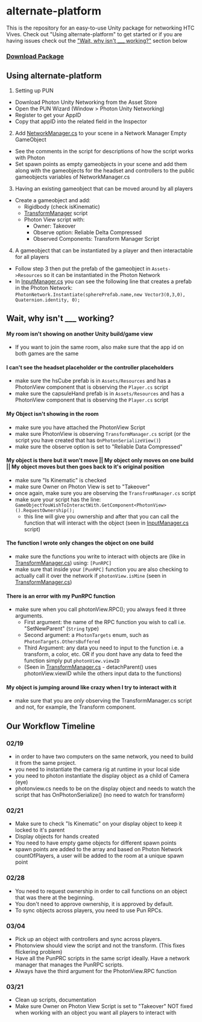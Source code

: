# alternate-platform

This is the repository for an easy-to-use Unity package for networking HTC Vives. Check out "Using alternate-platform" to get started or if you are having issues check out the ["Wait, why isn't ___ working?"](#wait-why-isnt-___-working) section below

### [Download Package](https://github.com/NYUAD-IM/alternate-platform/blob/master/AlternatePlatform1.0.unitypackage)

## Using alternate-platform
1. Setting up PUN
  * Download Photon Unity Networking from the Asset Store
  * Open the PUN Wizard (Window > Photon Unity Networking)
  * Register to get your AppID
  * Copy that appID into the related field in the Inspector
  
2. Add [NetworkManager.cs](https://github.com/NYUAD-IM/alternate-platform/blob/master/PhotonHTCVive/Assets/Scripts/NetworkManager.cs) to your scene in a Network Manager Empty GameObject
  * See the comments in the script for descriptions of how the script works with Photon 
  * Set spawn points as empty gameobjects in your scene and add them along with the gameobjects for the headset and controllers to the public gameobjects variables of NetworkManager.cs
  
3. Having an existing gameobject that can be moved around by all players

  * Create a gameobject and add:
    - Rigidbody (check isKinematic)
    - [TransformManager](https://github.com/NYUAD-IM/alternate-platform/blob/master/PhotonHTCVive/Assets/Scripts/TransformManager.cs) script
    - Photon View script with:
      * Owner: Takeover 
      * Observe option: Reliable Delta Compressed
      * Observed Components: Transform Manager Script
      
4. A gameobject that can be instantiated by a player and then interactable for all players

  * Follow step 3 then put the prefab of the gameobject in `Assets->Resources` so it can be instantiated in the Photon Network
  * In [InputManager.cs](https://github.com/NYUAD-IM/alternate-platform/blob/master/PhotonHTCVive/Assets/Scripts/InputManager.cs#L62)  you can see the following line that creates a prefab in the Photon Network:
     `PhotonNetwork.Instantiate(spherePrefab.name,new Vector3(0,3,0), Quaternion.identity, 0);`

## Wait, why isn't ___ working?

#### My room isn't showing on another Unity build/game view
- If you want to join the same room, also make sure that the app id on both games are the same

#### I can't see the headset placeholder or the controller placeholders
- make sure the hsCube prefab is in `Assets/Resources` and has a PhotonView component that is observing the `Player.cs` script
- make sure the capsuleHand prefab is in `Assets/Resources` and has a PhotonView component that is observing the `Player.cs` script

#### My Object isn't showing in the room
- make sure you have attached the PhotonView Script
- make sure PhotonView is observing `TransformManager.cs` script (or the script you have created that has `OnPhotonSerializeView()`)
- make sure the observe option is set to "Reliable Data Compressed"

#### My object is there but it won't move || My object only moves on one build || My object moves but then goes back to it's original position

- make sure "Is Kinematic" is checked
- make sure Owner on Photon View is set to "Takeover"
- once again, make sure you are observing the `TransfromManager.cs` script
- make sure your script has the line:
 `GameObjectYouWishToInteractWith.GetComponent<PhotonView>().RequestOwnership();`
  * this line will give you ownership and after that you can call the function that will interact with the object (seen in [InputManager.cs](https://github.com/NYUAD-IM/alternate-platform/blob/master/PhotonHTCVive/Assets/Scripts/InputManager.cs#L53) script)
  
#### The function I wrote only changes the object on one build
- make sure the functions you write to interact with objects are (like in [TransformManager.cs](https://github.com/NYUAD-IM/alternate-platform/blob/master/PhotonHTCVive/Assets/Scripts/TransformManager.cs#L69)) using: `[PunRPC]`
- make sure that inside your `[PunRPC]` function you are also checking to actually call it over the network if `photonView.isMine` (seen in [TransformManager.cs](https://github.com/NYUAD-IM/alternate-platform/blob/master/PhotonHTCVive/Assets/Scripts/TransformManager.cs#L73))

#### There is an error with my PunRPC function
- make sure when you call photonView.RPC(); you always feed it three arguments.
    * First argument: the name of the RPC function you wish to call i.e. "SetNewParent" (`String` type)
    * Second argument: a `PhotonTargets` enum, such as `PhotonTargets.OthersBuffered`
    * Third Argument: any data you need to input to the function i.e. a transform, a color, etc. OR if you dont have any data to feed the function simply put `photonView.viewID`
    * (Seen in [TransformManager.cs](https://github.com/NYUAD-IM/alternate-platform/blob/master/PhotonHTCVive/Assets/Scripts/TransformManager.cs#L102) - detachParent() uses photonView.viewID while the others input data to the functions)

#### My object is jumping around like crazy when I try to interact with it
- make sure that you are _only_ observing the TransformManager.cs script and not, for example, the Transform component.



## Our Workflow Timeline

### 02/19
- in order to have two computers on the same network, you need to build it from the same project.
- you need to instantiate the camera rig at runtime in your local side
- you need to photon instantiate the display object as a child of Camera (eye)
- photonview.cs needs to be on the display object and needs to watch the script that has OnPhotonSerialize() (no need to watch for transform)


### 02/21
- Make sure to check "Is Kinematic" on your display object to keep it locked to it's parent
- Display objects for hands created
- You need to have empty game objects for different spawn points
- spawn points are added to the array and based on Photon Network countOfPlayers, a user will be added to the room at a unique spawn point

### 02/28 
- You need to request ownership in order to call functions on an object that was there at the beginning.
- You don't need to approve ownership, it is approved by default.
- To sync objects across players, you need to use Pun RPCs.

### 03/04
- Pick up an object with controllers and sync across players.
- Photonview should view the script and not the transform. (This fixes flickering problem)
- Have all the PunPRC scripts in the same script ideally. Have a network manager that manages the PunRPC scripts.
- Always have the third argument for the PhotonView.RPC function

### 03/21
- Clean up scripts, documentation
- Make sure Owner on Photon View Script is set to "Takeover" NOT fixed when working with an object you want all players to interact with



